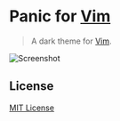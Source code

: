 # Panic for [Vim](http://vim.org)

> A dark theme for [Vim](http://vim.org).

![Screenshot](https://panic.com/prompt/img/screenshots-ipad.png)

## License

[MIT License](./LICENSE)
